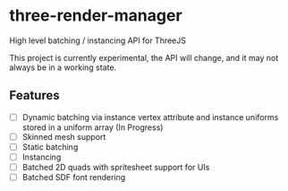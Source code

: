 # three-render-manager

High level batching / instancing API for ThreeJS

This project is currently experimental, the API will change, and it may not always be in a working state.

## Features
- [ ] Dynamic batching via instance vertex attribute and instance uniforms stored in a uniform array (In Progress)
- [ ] Skinned mesh support
- [ ] Static batching
- [ ] Instancing
- [ ] Batched 2D quads with spritesheet support for UIs
- [ ] Batched SDF font rendering
